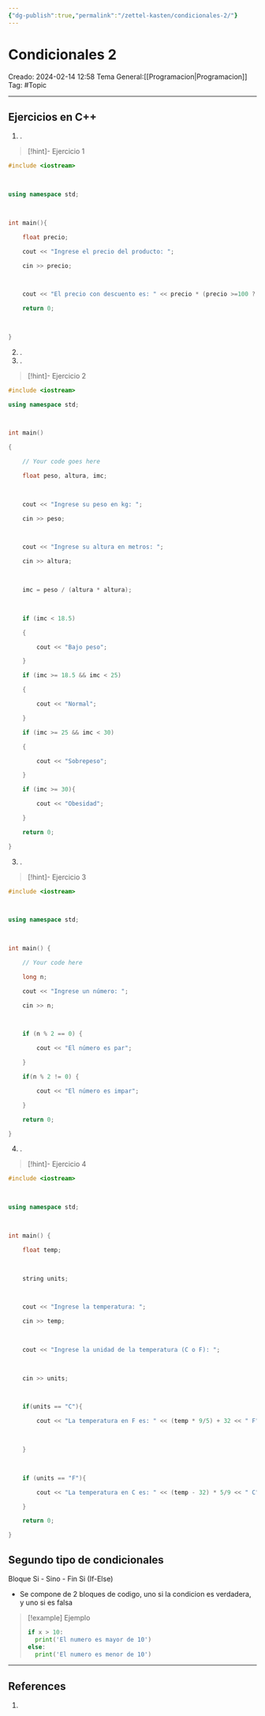 ```yaml
---
{"dg-publish":true,"permalink":"/zettel-kasten/condicionales-2/"}
---
```



# Condicionales 2
Creado: 2024-02-14 12:58
Tema General:[[Programacion\|Programacion]]
Tag: #Topic


___
## Ejercicios en C++

1. .
 >[!hint]- Ejercicio 1
 >
<div class="transclusion internal-embed is-loaded"><div class="markdown-embed">



```cpp
#include <iostream>

  

using namespace std;

  

int main(){

    float precio;

    cout << "Ingrese el precio del producto: ";

    cin >> precio;

  

    cout << "El precio con descuento es: " << precio * (precio >=100 ? 0.9 : 1)  << endl;

    return 0;

  

}
```

</div></div>

 2. .
2. .
>[!hint]- Ejercicio 2
>
<div class="transclusion internal-embed is-loaded"><div class="markdown-embed">



```cpp
#include <iostream>

using namespace std;

  

int main()

{

    // Your code goes here

    float peso, altura, imc;

  

    cout << "Ingrese su peso en kg: ";

    cin >> peso;

  

    cout << "Ingrese su altura en metros: ";

    cin >> altura;

  

    imc = peso / (altura * altura);

  

    if (imc < 18.5)

    {

        cout << "Bajo peso";

    }

    if (imc >= 18.5 && imc < 25)

    {

        cout << "Normal";

    }

    if (imc >= 25 && imc < 30)

    {

        cout << "Sobrepeso";

    }

    if (imc >= 30){

        cout << "Obesidad";

    }

    return 0;

}
```

</div></div>

3. .
>[!hint]- Ejercicio 3
>
<div class="transclusion internal-embed is-loaded"><div class="markdown-embed">



```cpp
#include <iostream>

  

using namespace std;

  

int main() {

    // Your code here

    long n;

    cout << "Ingrese un número: ";

    cin >> n;

  

    if (n % 2 == 0) {

        cout << "El número es par";

    }

    if(n % 2 != 0) {

        cout << "El número es impar";

    }

    return 0;

}
```

</div></div>

4. .
>[!hint]- Ejercicio 4
>
<div class="transclusion internal-embed is-loaded"><div class="markdown-embed">



```cpp
#include <iostream>

  

using namespace std;

  

int main() {

    float temp;

  

    string units;

  

    cout << "Ingrese la temperatura: ";

    cin >> temp;

  

    cout << "Ingrese la unidad de la temperatura (C o F): ";

  

    cin >> units;

  

    if(units == "C"){

        cout << "La temperatura en F es: " << (temp * 9/5) + 32 << " F";

  

    }

  

    if (units == "F"){

        cout << "La temperatura en C es: " << (temp - 32) * 5/9 << " C";

    }

    return 0;

}
```

</div></div>


## Segundo tipo de condicionales

Bloque Si - Sino - Fin Si (If-Else)
- Se compone de 2 bloques de codigo, uno si  la condicion es verdadera, y uno si es falsa
>[!example] Ejemplo
>```py
>if x > 10:
>	print('El numero es mayor de 10')
>else:
>	print('El numero es menor de 10')
>```
___
## References
1.